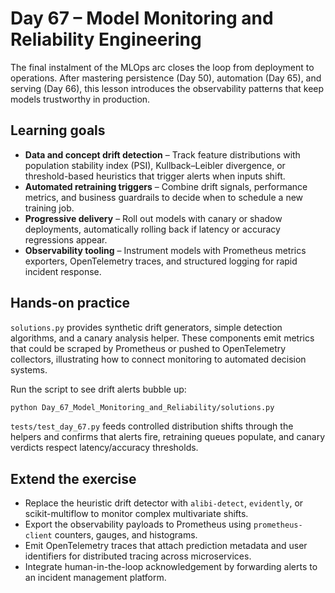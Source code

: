# Day 67 – Model Monitoring and Reliability Engineering

The final instalment of the MLOps arc closes the loop from deployment to
operations. After mastering persistence (Day 50), automation (Day 65),
and serving (Day 66), this lesson introduces the observability patterns
that keep models trustworthy in production.

## Learning goals

- **Data and concept drift detection** – Track feature distributions with
  population stability index (PSI), Kullback–Leibler divergence, or
  threshold-based heuristics that trigger alerts when inputs shift.
- **Automated retraining triggers** – Combine drift signals, performance
  metrics, and business guardrails to decide when to schedule a new
  training job.
- **Progressive delivery** – Roll out models with canary or shadow
  deployments, automatically rolling back if latency or accuracy
  regressions appear.
- **Observability tooling** – Instrument models with Prometheus metrics
  exporters, OpenTelemetry traces, and structured logging for rapid
  incident response.

## Hands-on practice

`solutions.py` provides synthetic drift generators, simple detection
algorithms, and a canary analysis helper. These components emit metrics
that could be scraped by Prometheus or pushed to OpenTelemetry
collectors, illustrating how to connect monitoring to automated decision
systems.

Run the script to see drift alerts bubble up:

```bash
python Day_67_Model_Monitoring_and_Reliability/solutions.py
```

`tests/test_day_67.py` feeds controlled distribution shifts through the
helpers and confirms that alerts fire, retraining queues populate, and
canary verdicts respect latency/accuracy thresholds.

## Extend the exercise

- Replace the heuristic drift detector with `alibi-detect`, `evidently`,
  or scikit-multiflow to monitor complex multivariate shifts.
- Export the observability payloads to Prometheus using `prometheus- client` counters, gauges, and histograms.
- Emit OpenTelemetry traces that attach prediction metadata and user
  identifiers for distributed tracing across microservices.
- Integrate human-in-the-loop acknowledgement by forwarding alerts to an
  incident management platform.
